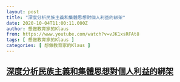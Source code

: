 ```yaml
---
layout: post
title: "深度分析民族主義和集體思想對個人利益的綁架"
date: 2020-10-04T11:00:11.000Z
author: 想做教育家的Klaus
from: https://www.youtube.com/watch?v=vJK1xsRFAt8
tags: [ 想做教育家的Klaus ]
categories: [ 想做教育家的Klaus ]
---
```

<!--1601809211000-->
[深度分析民族主義和集體思想對個人利益的綁架](https://www.youtube.com/watch?v=vJK1xsRFAt8)
------

<div>

</div>
